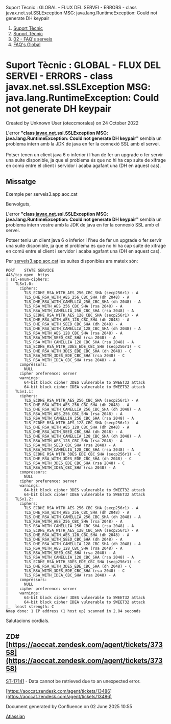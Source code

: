 Suport Tècnic : GLOBAL - FLUX DEL SERVEI - ERRORS - class javax.net.ssl.SSLException MSG: java.lang.RuntimeException: Could not generate DH keypair  

1.  [Suport Tècnic](index.md)
2.  [Suport Tècnic](13893782.md)
3.  [02 - FAQ's serveis](26313393.md)
4.  [FAQ's Global](28705585.md)

Suport Tècnic : GLOBAL - FLUX DEL SERVEI - ERRORS - class javax.net.ssl.SSLException MSG: java.lang.RuntimeException: Could not generate DH keypair
===================================================================================================================================================

Created by Unknown User (oteccmorales) on 24 October 2022

L'error **"class [javax.net](http://javax.net).ssl.SSLException MSG: java.lang.RuntimeException: Could not generate DH keypair"** sembla un problema intern amb la JDK de java en fer la connexió SSL amb el servei.  
   
Potser tenen un client java 6 o inferior i l'han de fer un upgrade o fer servir una suite disponible, ja que el problema és que no hi ha cap suite de xifrage en comú entre el client i servidor i acaba agafant una (DH en aquest cas).

Missatge
--------

Exemple per serveis3.app.aoc.cat

Benvolguts,

  

L'error **"class [javax.net](http://javax.net).ssl.SSLException MSG: java.lang.RuntimeException: Could not generate DH keypair"** sembla un problema intern vostre amb la JDK de java en fer la connexió SSL amb el servei.

  

Potser teniu un client java 6 o inferior i l'heu de fer un upgrade o fer servir una suite disponible, ja que el problema és que no hi ha cap suite de xifrage en comú entre el client i servidor i acaba agafant una (DH en aquest cas).

  

Per [serveis3.app.aoc.cat](http://serveis3.app.aoc.cat/) les suites disponibles ara mateix són:

  

    PORT    STATE SERVICE
    443/tcp open  https
    | ssl-enum-ciphers:
    |   TLSv1.0:
    |     ciphers:
    |       TLS_ECDHE_RSA_WITH_AES_256_CBC_SHA (secp256r1) - A
    |       TLS_DHE_RSA_WITH_AES_256_CBC_SHA (dh 2048) - A
    |       TLS_DHE_RSA_WITH_CAMELLIA_256_CBC_SHA (dh 2048) - A
    |       TLS_RSA_WITH_AES_256_CBC_SHA (rsa 2048) - A
    |       TLS_RSA_WITH_CAMELLIA_256_CBC_SHA (rsa 2048) - A
    |       TLS_ECDHE_RSA_WITH_AES_128_CBC_SHA (secp256r1) - A
    |       TLS_DHE_RSA_WITH_AES_128_CBC_SHA (dh 2048) - A
    |       TLS_DHE_RSA_WITH_SEED_CBC_SHA (dh 2048) - A
    |       TLS_DHE_RSA_WITH_CAMELLIA_128_CBC_SHA (dh 2048) - A
    |       TLS_RSA_WITH_AES_128_CBC_SHA (rsa 2048) - A
    |       TLS_RSA_WITH_SEED_CBC_SHA (rsa 2048) - A
    |       TLS_RSA_WITH_CAMELLIA_128_CBC_SHA (rsa 2048) - A
    |       TLS_ECDHE_RSA_WITH_3DES_EDE_CBC_SHA (secp256r1) - C
    |       TLS_DHE_RSA_WITH_3DES_EDE_CBC_SHA (dh 2048) - C
    |       TLS_RSA_WITH_3DES_EDE_CBC_SHA (rsa 2048) - C
    |       TLS_RSA_WITH_IDEA_CBC_SHA (rsa 2048) - A
    |     compressors:
    |       NULL
    |     cipher preference: server
    |     warnings:
    |       64-bit block cipher 3DES vulnerable to SWEET32 attack
    |       64-bit block cipher IDEA vulnerable to SWEET32 attack
    |   TLSv1.1:
    |     ciphers:
    |       TLS_ECDHE_RSA_WITH_AES_256_CBC_SHA (secp256r1) - A
    |       TLS_DHE_RSA_WITH_AES_256_CBC_SHA (dh 2048) - A
    |       TLS_DHE_RSA_WITH_CAMELLIA_256_CBC_SHA (dh 2048) - A
    |       TLS_RSA_WITH_AES_256_CBC_SHA (rsa 2048) - A
    |       TLS_RSA_WITH_CAMELLIA_256_CBC_SHA (rsa 2048) - A
    |       TLS_ECDHE_RSA_WITH_AES_128_CBC_SHA (secp256r1) - A
    |       TLS_DHE_RSA_WITH_AES_128_CBC_SHA (dh 2048) - A
    |       TLS_DHE_RSA_WITH_SEED_CBC_SHA (dh 2048) - A
    |       TLS_DHE_RSA_WITH_CAMELLIA_128_CBC_SHA (dh 2048) - A
    |       TLS_RSA_WITH_AES_128_CBC_SHA (rsa 2048) - A
    |       TLS_RSA_WITH_SEED_CBC_SHA (rsa 2048) - A
    |       TLS_RSA_WITH_CAMELLIA_128_CBC_SHA (rsa 2048) - A
    |       TLS_ECDHE_RSA_WITH_3DES_EDE_CBC_SHA (secp256r1) - C
    |       TLS_DHE_RSA_WITH_3DES_EDE_CBC_SHA (dh 2048) - C
    |       TLS_RSA_WITH_3DES_EDE_CBC_SHA (rsa 2048) - C
    |       TLS_RSA_WITH_IDEA_CBC_SHA (rsa 2048) - A
    |     compressors:
    |       NULL
    |     cipher preference: server
    |     warnings:
    |       64-bit block cipher 3DES vulnerable to SWEET32 attack
    |       64-bit block cipher IDEA vulnerable to SWEET32 attack
    |   TLSv1.2:
    |     ciphers:
    |       TLS_ECDHE_RSA_WITH_AES_256_CBC_SHA (secp256r1) - A
    |       TLS_DHE_RSA_WITH_AES_256_CBC_SHA (dh 2048) - A
    |       TLS_DHE_RSA_WITH_CAMELLIA_256_CBC_SHA (dh 2048) - A
    |       TLS_RSA_WITH_AES_256_CBC_SHA (rsa 2048) - A
    |       TLS_RSA_WITH_CAMELLIA_256_CBC_SHA (rsa 2048) - A
    |       TLS_ECDHE_RSA_WITH_AES_128_CBC_SHA (secp256r1) - A
    |       TLS_DHE_RSA_WITH_AES_128_CBC_SHA (dh 2048) - A
    |       TLS_DHE_RSA_WITH_SEED_CBC_SHA (dh 2048) - A
    |       TLS_DHE_RSA_WITH_CAMELLIA_128_CBC_SHA (dh 2048) - A
    |       TLS_RSA_WITH_AES_128_CBC_SHA (rsa 2048) - A
    |       TLS_RSA_WITH_SEED_CBC_SHA (rsa 2048) - A
    |       TLS_RSA_WITH_CAMELLIA_128_CBC_SHA (rsa 2048) - A
    |       TLS_ECDHE_RSA_WITH_3DES_EDE_CBC_SHA (secp256r1) - C
    |       TLS_DHE_RSA_WITH_3DES_EDE_CBC_SHA (dh 2048) - C
    |       TLS_RSA_WITH_3DES_EDE_CBC_SHA (rsa 2048) - C
    |       TLS_RSA_WITH_IDEA_CBC_SHA (rsa 2048) - A
    |     compressors:
    |       NULL
    |     cipher preference: server
    |     warnings:
    |       64-bit block cipher 3DES vulnerable to SWEET32 attack
    |       64-bit block cipher IDEA vulnerable to SWEET32 attack
    |_  least strength: C
    Nmap done: 1 IP address (1 host up) scanned in 2.84 seconds

  

Salutacions cordials.

  

ZD#[https://aoccat.zendesk.com/agent/tickets/37358](https://aoccat.zendesk.com/agent/tickets/37358)
---------------------------------------------------------------------------------------------------

[ST-17141](https://contacte.aoc.cat/browse/ST-17141?src=confmacro) - Data cannot be retrieved due to an unexpected error.

[https://aoccat.zendesk.com/agent/tickets/13486](https://aoccat.zendesk.com/agent/tickets/13486)

  

  

Document generated by Confluence on 02 June 2025 10:55

[Atlassian](http://www.atlassian.com/)